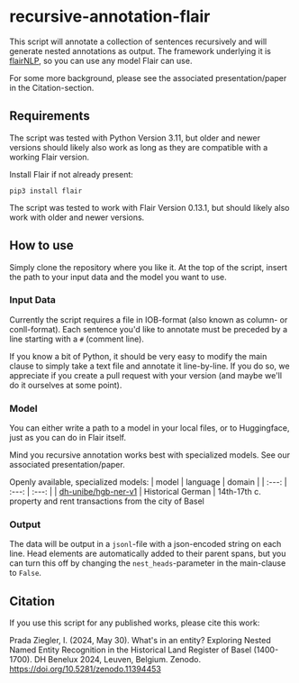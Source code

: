 # recursive-annotation-flair
This script will annotate a collection of sentences recursively and will generate nested annotations as output. The framework underlying it is [flairNLP](https://flairnlp.github.io/), so you can use any model Flair can use. 

For some more background, please see the associated presentation/paper in the Citation-section.

## Requirements
The script was tested with Python Version 3.11, but older and newer versions should likely also work as long as they are compatible with a working Flair version.

Install Flair if not already present:
```
pip3 install flair
```
The script was tested to work with Flair Version 0.13.1, but should likely also work with older and newer versions.

## How to use
Simply clone the repository where you like it. At the top of the script, insert the path to your input data and the model you want to use.

### Input Data
Currently the script requires a file in IOB-format (also known as column- or conll-format). Each sentence you'd like to annotate must be preceded by a line starting with a `#` (comment line).

If you know a bit of Python, it should be very easy to modify the main clause to simply take a text file and annotate it line-by-line. If you do so, we appreciate if you create a pull request with your version (and maybe we'll do it ourselves at some point).

### Model
You can either write a path to a model in your local files, or to Huggingface, just as you can do in Flair itself.

Mind you recursive annotation works best with specialized models. See our associated presentation/paper.

Openly available, specialized models:
| model | language | domain |
| :---: | :---: | :---: |
| [dh-unibe/hgb-ner-v1](https://huggingface.co/dh-unibe/hgb-ner-v1) | Historical German | 14th-17th c. property and rent transactions from the city of Basel

### Output
The data will be output in a `jsonl`-file with a json-encoded string on each line.
Head elements are automatically added to their parent spans, but you can turn this off by changing the `nest_heads`-parameter in the main-clause to `False`.

## Citation
If you use this script for any published works, please cite this work:

Prada Ziegler, I. (2024, May 30). What's in an entity? Exploring Nested Named Entity Recognition in the Historical Land Register of Basel (1400-1700). DH Benelux 2024, Leuven, Belgium. Zenodo. https://doi.org/10.5281/zenodo.11394453
